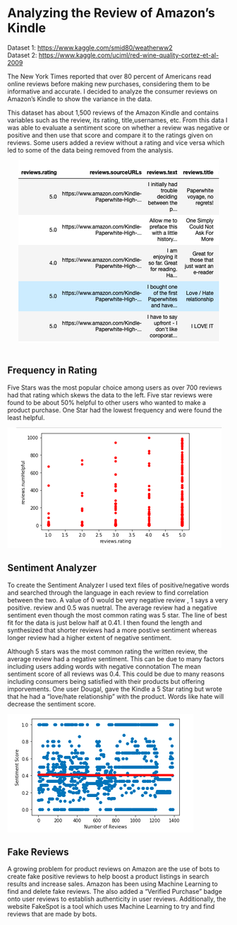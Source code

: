 # Analyzing the Review of Amazon’s Kindle

Dataset 1: https://www.kaggle.com/smid80/weatherww2 <br />
Dataset 2: https://www.kaggle.com/uciml/red-wine-quality-cortez-et-al-2009 <br />

The New York Times reported that over 80 percent of Americans read online reviews before making new purchases, considering them to be informative and accurate. I decided to analyze the consumer reviews on Amazon’s Kindle to show the variance in the data.


This dataset has about 1,500 reviews of the Amazon Kindle and contains variables such as the review, its rating, title,usernames, etc. From this data I was able to evaluate a sentiment score on whether a review was negative or positive and then use that score and compare it to the ratings given on reviews. Some users added a review without a rating and vice versa which led to some of the data being removed from the analysis.<br />

<div style="text-align:center"><img src="img/img1.png"></div> <br />

## Frequency in Rating <br />
Five Stars was the most popular choice among users as over 700 reviews had that rating which skews the data to the left. Five star reviews were found to be about 50% helpful to other users who wanted to make a product purchase. One Star had the lowest frequency and were found the least helpful.

<img src="img/img2.png"> <br />

## Sentiment Analyzer
To create the Sentiment Analyzer I used text files of positive/negative words and searched through the language in each review to find correlation between the two. A value of 0 would be very negative review , 1 says a very positive. review and 0.5 was nuetral.
The average review had a negative sentiment even though the most common rating was 5 star. The line of best fit for the data is just below half at 0.41. I then found the length and synthesized that shorter reviews had a more postive sentiment whereas longer review had a higher extent of negative sentiment.

Although 5 stars was the most common rating the written review, the average review had a negative sentiment. This can be due to many factors including users adding words with negative connotation The mean sentiment score of all reviews was 0.4. This could be due to many reasons including consumers being satisfied with their products but offering imporvements. One user Dougal, gave the Kindle a 5 Star rating but wrote that he had a “love/hate relationship” with the product. Words like hate will decrease the sentiment score.

<img src="img/img3.png"> <br />

## Fake Reviews

A growing problem for product reviews on Amazon are the use of bots to create fake positive reviews to help boost a product listings in search results and increase sales. Amazon has been using Machine Learning to find and delete fake reviews. The also added a “Verified Purchase” badge onto user reviews to establish authenticity in user reviews. Additionally, the website FakeSpot is a tool which uses Machine Learning to try and find reviews that are made by bots.




